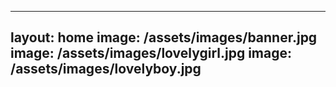  
 ---
layout: home
image: /assets/images/banner.jpg
image: /assets/images/lovelygirl.jpg
image: /assets/images/lovelyboy.jpg
---
